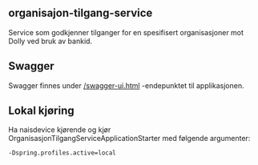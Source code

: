 ## organisajon-tilgang-service

Service som godkjenner tilganger for en spesifisert organisasjoner mot Dolly ved bruk av bankid.

## Swagger

Swagger finnes under [/swagger-ui.html](https://testnav-organisasjon-tilgang-service.intern.dev.nav.no/swagger-ui.html)
-endepunktet til applikasjonen.

## Lokal kjøring

Ha naisdevice kjørende og kjør OrganisasjonTilgangServiceApplicationStarter med følgende argumenter:
``` 
-Dspring.profiles.active=local
```
